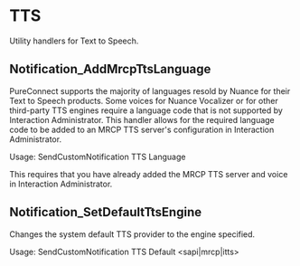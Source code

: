 # TTS
Utility handlers for Text to Speech.

## Notification_AddMrcpTtsLanguage
PureConnect supports the majority of languages resold by Nuance for their Text to Speech products. Some voices for Nuance Vocalizer or for other third-party TTS engines require a language code that is not supported by Interaction Administrator. This handler allows for the required language code to be added to an MRCP TTS server's configuration in Interaction Administrator.

Usage: SendCustomNotification TTS Language <server> <voice> <language>

This requires that you have already added the MRCP TTS server and voice in Interaction Administrator.

## Notification_SetDefaultTtsEngine
Changes the system default TTS provider to the engine specified.

Usage: SendCustomNotification TTS Default <sapi|mrcp|itts>
